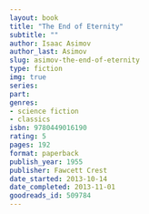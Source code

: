 ```yaml
---
layout: book
title: "The End of Eternity"
subtitle: ""
author: Isaac Asimov
author_last: Asimov
slug: asimov-the-end-of-eternity
type: fiction
img: true
series: 
part: 
genres:
- science fiction
- classics
isbn: 9780449016190
rating: 5
pages: 192
format: paperback
publish_year: 1955
publisher: Fawcett Crest
date_started: 2013-10-14
date_completed: 2013-11-01
goodreads_id: 509784
---
```

